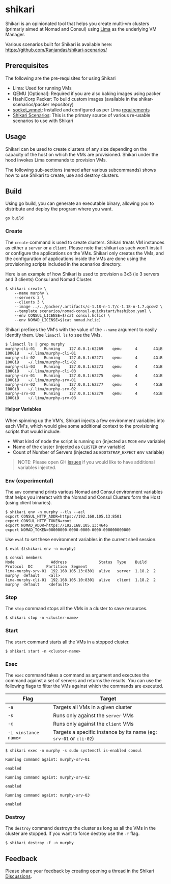 # shikari

Shikari is an opinionated tool that helps you create multi-vm clusters (primarly aimed at Nomad and Consul) using [Lima](https://lima-vm.io) as the underlying VM Manager.

Various scenarios built for Shikari is available here: https://github.com/Ranjandas/shikari-scenarios/

## Prerequisites

The following are the pre-requisites for using Shikari

* Lima: Used for running VMs
* QEMU [Optional]: Required if you are also baking images using packer
* HashiCorp Packer: To build custom images (available in the shikar-scenarios/packer repository)
* [socket_vmnet](https://github.com/lima-vm/socket_vmnet): Installed and configured as per Lima [requirements](https://lima-vm.io/docs/config/network/#socket_vmnet)
* [Shikari Scenarios](https://github.com/Ranjandas/shikari-scenarios/): This is the primary source of various re-usable scenarios to use with Shikari

## Usage

Shikari can be used to create clusters of any size depending on the capacity of the host on which the VMs are provisioned. Shikari under the hood invokes Lima commands to provision VMs. 

The following sub-sections (named after various subcommands) shows how to use Shikari to create, use and destroy clusters.

## Build

Using go build, you can generate an executable binary, allowing you to distribute and deploy the program where you want.

```
go build
```


### Create

The `create` command is used to create clusters. Shikari treats VM instances as either a `server` or a `client`. Please note that shikari as such won't install or configure the applications on the VMs. Shikari only creates the VMs, and the configuration of applications inside the VMs are done using the provisioning scripts included in the scenarios directory.

Here is an example of how Shikari is used to provision a 3x3 (ie 3 servers and 3 clients) Consul and Nomad Cluster.

```
$ shikari create \
    --name murphy \
    --servers 3 \
    --clients 3 \
    --image ../../packer/.artifacts/c-1.18-n-1.7/c-1.18-n-1.7.qcow2 \
    --template scenarios/nomad-consul-quickstart/hashibox.yaml \
    --env CONSUL_LICENSE=$(cat consul.hclic) \
    --env NOMAD_LICENSE=$(cat nomad.hclic)
```

Shikari prefixes the VM's with the value of the `--name` argument to easily identify them. Use `limactl ls` to see the VMs.

```
$ limactl ls | grep murphy
murphy-cli-01    Running    127.0.0.1:62269    qemu      4       4GiB      100GiB    ~/.lima/murphy-cli-01
murphy-cli-02    Running    127.0.0.1:62271    qemu      4       4GiB      100GiB    ~/.lima/murphy-cli-02
murphy-cli-03    Running    127.0.0.1:62273    qemu      4       4GiB      100GiB    ~/.lima/murphy-cli-03
murphy-srv-01    Running    127.0.0.1:62275    qemu      4       4GiB      100GiB    ~/.lima/murphy-srv-01
murphy-srv-02    Running    127.0.0.1:62277    qemu      4       4GiB      100GiB    ~/.lima/murphy-srv-02
murphy-srv-03    Running    127.0.0.1:62279    qemu      4       4GiB      100GiB    ~/.lima/murphy-srv-03
```

#### Helper Variables

When spinning up the VM's, Shikari injects a few environment variables into each VM's, which would give some additional context to the provisioning scripts that would include:

* What kind of node the script is running on (injected as `MODE` env variable)
* Name of the cluster (injected as `CLUSTER` env variable)
* Count of Number of Servers (injected as `BOOTSTRAP_EXPECT` env variable)

> NOTE: Please open GH [issues](https://github.com/Ranjandas/shikari/issues) if you would like to have additional variables injected.

### Env (experimental)

The `env` command prints various Nomad and Consul environment variables that helps you interact with the Nomad and Consul Clusters form the Host (using client binaries).

```
$ shikari env -n murphy --tls --acl
export CONSUL_HTTP_ADDR=https://192.168.105.13:8501
export CONSUL_HTTP_TOKEN=root
export NOMAD_ADDR=https://192.168.105.13:4646
export NOMAD_TOKEN=00000000-0000-0000-0000-000000000000
```

Use `eval` to set these environment variables in the current shell session.

```
$ eval $(shikari env -n murphy)

$ consul members
Node                Address              Status  Type    Build   Protocol  DC      Partition  Segment
lima-murphy-srv-01  192.168.105.13:8301  alive   server  1.18.2  2         murphy  default    <all>
lima-murphy-cli-01  192.168.105.10:8301  alive   client  1.18.2  2         murphy  default    <default>
```


### Stop

The `stop` command stops all the VMs in a cluster to save resources. 

```
$ shikari stop -n <cluster-name>
```

### Start

The `start` command starts all the VMs in a stopped cluster.

```
$ shikari start -n <cluster-name>
```

### Exec

The `exec` command takes a command as argument and executes the command against a set of servers and returns the results. You can use the following flags to filter the VMs against which the commands are executed.

| Flag | Target |
|---|---|
| `-a` | Targets all VMs in a given cluster |
| `-s` | Runs only against the `server` VMs |
| `-c` | Runs only against the `client` VMs |
| `-i <instance name>` | Targets a specific instance by its name (eg: `srv-01` or `cli-02`) |

```
$ shikari exec -n murphy -s sudo systemctl is-enabled consul

Running command againt: murphy-srv-01

enabled

Running command againt: murphy-srv-02

enabled

Running command againt: murphy-srv-03

enabled
```

### Destroy

The `destroy` command destroys the cluster as long as all the VMs in the cluster are stopped. If you want to force destroy use the `-f` flag.

```
$ shikari destroy -f -n murphy
```


## Feedback

Please share your feedback by creating opening a thread in the Shikari [Discussions](https://github.com/Ranjandas/shikari/discussions).